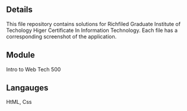
## Details
This file repository contains solutions for Richfiled Graduate Institute of Techology Higer Certificate In Information Technology. Each file has a corresponding screenshot of the application.
## Module
Intro to Web Tech 500
## Langauges
HtML, Css
